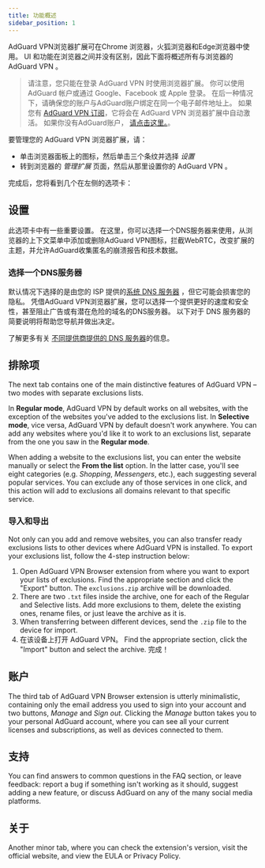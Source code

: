 ```yaml
---
title: 功能概述
sidebar_position: 1
---
```


AdGuard VPN浏览器扩展可在Chrome 浏览器，火狐浏览器和Edge浏览器中使用。 UI 和功能在浏览器之间并没有区别，因此下面将概述所有与浏览器的 AdGuard VPN 。

> 请注意，您只能在登录 AdGuard VPN 时使用浏览器扩展。 你可以使用 AdGuard 帐户或通过 Google、Facebook 或 Apple 登录。 在后一种情况下，请确保您的账户与AdGuard账户绑定在同一个电子邮件地址上。 如果您有 [AdGuard VPN 订阅](/general/subscription.md)，它将会在 AdGuard VPN 浏览器扩展中自动激活。 如果你没有AdGuard账户， [请点击这里。](https://auth.adguard.com/registration.html)。

要管理您的 AdGuard VPN 浏览器扩展，请：

* 单击浏览器面板上的图标，然后单击三个条纹并选择 *设置*
* 转到浏览器的 *管理扩展* 页面，然后从那里设置你的 AdGuard VPN 。

完成后，您将看到几个在左侧的选项卡：

## 设置

此选项卡中有一些重要设置。 在这里，你可以选择一个DNS服务器来使用，从浏览器的上下文菜单中添加或删除AdGuard VPN图标，拦截WebRTC，改变扩展的主题，并允许AdGuard收集匿名的崩溃报告和技术数据。

### 选择一个DNS服务器

默认情况下选择的是由您的 ISP 提供的[系统 DNS 服务器](https://kb.adguard.com/en/general/dns-filtering#what-is-dns) ，但它可能会损害您的隐私。 凭借AdGuard VPN浏览器扩展，您可以选择一个提供更好的速度和安全性，甚至阻止广告或有潜在危险的域名的DNS服务器。 以下对于 DNS 服务器的简要说明将帮助您导航并做出决定。

了解更多有关 [不同提供商提供的 DNS 服务器](https://kb.adguard.com/ru/general/dns-providers)的信息。

## 排除项

The next tab contains one of the main distinctive features of AdGuard VPN – two modes with separate exclusions lists.

In **Regular mode**, AdGuard VPN by default works on all websites, with the exception of the websites you've added to the exclusions list. In **Selective mode**, vice versa, AdGuard VPN by default doesn't work anywhere. You can add any websites where you'd like it to work to an exclusions list, separate from the one you saw in the **Regular mode**.

When adding a website to the exclusions list, you can enter the website manually or select the **From the list** option. In the latter case, you'll see eight categories (e.g. *Shopping*, *Messengers*, etc.), each suggesting several popular services. You can exclude any of those services in one click, and this action will add to exclusions all domains relevant to that specific service.

### 导入和导出

Not only can you add and remove websites, you can also transfer ready exclusions lists to other devices where AdGuard VPN is installed. To export your exclusions list, follow the 4-step instruction below:

1. Open AdGuard VPN Browser extension from where you want to export your lists of exclusions. Find the appropriate section and click the "Export" button. The `exclusions.zip` archive will be downloaded.
2. There are two `.txt` files inside the archive, one for each of the Regular and Selective lists. Add more exclusions to them, delete the existing ones, rename files, or just leave the archive as it is.
3. When transferring between different devices, send the `.zip` file to the device for import.
4. 在该设备上打开 AdGuard VPN。 Find the appropriate section, click the "Import" button and select the archive. 完成！

## 账户

The third tab of AdGuard VPN Browser extension is utterly minimalistic, containing only the email address you used to sign into your account and two buttons, *Manage* and *Sign out*. Clicking the *Manage* button takes you to your personal AdGuard account, where you can see all your current licenses and subscriptions, as well as devices connected to them.

## 支持

You can find answers to common questions in the FAQ section, or leave feedback: report a bug if something isn't working as it should, suggest adding a new feature, or discuss AdGuard on any of the many social media platforms.

## 关于

Another minor tab, where you can check the extension's version, visit the official website, and view the EULA or Privacy Policy.